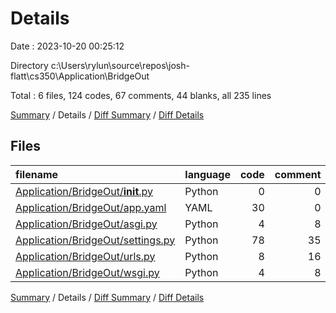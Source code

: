 # Details

Date : 2023-10-20 00:25:12

Directory c:\\Users\\rylun\\source\\repos\\josh-flatt\\cs350\\Application\\BridgeOut

Total : 6 files,  124 codes, 67 comments, 44 blanks, all 235 lines

[Summary](results.md) / Details / [Diff Summary](diff.md) / [Diff Details](diff-details.md)

## Files
| filename | language | code | comment | blank | total |
| :--- | :--- | ---: | ---: | ---: | ---: |
| [Application/BridgeOut/__init__.py](/Application/BridgeOut/__init__.py) | Python | 0 | 0 | 1 | 1 |
| [Application/BridgeOut/app.yaml](/Application/BridgeOut/app.yaml) | YAML | 30 | 0 | 1 | 31 |
| [Application/BridgeOut/asgi.py](/Application/BridgeOut/asgi.py) | Python | 4 | 8 | 5 | 17 |
| [Application/BridgeOut/settings.py](/Application/BridgeOut/settings.py) | Python | 78 | 35 | 30 | 143 |
| [Application/BridgeOut/urls.py](/Application/BridgeOut/urls.py) | Python | 8 | 16 | 2 | 26 |
| [Application/BridgeOut/wsgi.py](/Application/BridgeOut/wsgi.py) | Python | 4 | 8 | 5 | 17 |

[Summary](results.md) / Details / [Diff Summary](diff.md) / [Diff Details](diff-details.md)